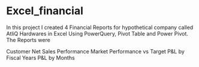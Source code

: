 # Excel_financial

In this project I created 4 Financial Reports for hypothetical company called AtliQ Hardwares in Excel Using PowerQuery, Pivot Table and Power Pivot. The Reports were

Customer Net Sales Performance
Market Performance vs Target
P&L by Fiscal Years
P&L by Months
